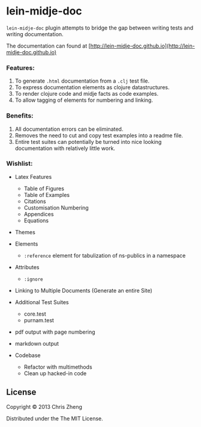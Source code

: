 # lein-midje-doc

`lein-midje-doc` plugin attempts to bridge the gap between writing tests and writing documentation.

The documentation can found at [http://lein-midje-doc.github.io](http://lein-midje-doc.github.io)

### Features:
 1. To generate `.html` documentation from a `.clj` test file.
 2. To express documentation elements as clojure datastructures.
 3. To render clojure code and midje facts as code examples.
 4. To allow tagging of elements for numbering and linking.

### Benefits:
 1. All documentation errors can be eliminated.
 2. Removes the need to cut and copy test examples into a readme file.
 3. Entire test suites can potentially be turned into nice looking documentation with relatively little work.



### Wishlist:
- Latex Features
  - Table of Figures
  - Table of Examples
  - Citations
  - Customisation Numbering
  - Appendices
  - Equations
  
- Themes
- Elements
  - `:reference` element for tabulization of ns-publics in a namespace 
- Attributes
  - `:ignore`
- Linking to Multiple Documents (Generate an entire Site)
- Additional Test Suites
  - core.test
  - purnam.test
   
- pdf output with page numbering
- markdown output

- Codebase
  - Refactor with multimethods
  - Clean up hacked-in code
  
## License

Copyright © 2013 Chris Zheng

Distributed under the The MIT License.
